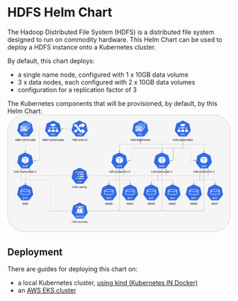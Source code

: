 # HDFS Helm Chart

The Hadoop Distributed File System (HDFS) is a distributed file system designed to run on commodity hardware. This Helm Chart can be used to deploy a HDFS instance onto a Kubernetes cluster.

By default, this chart deploys:
* a single name node, configured with 1 x 10GB data volume
* 3 x data nodes, each configured with 2 x 10GB data volumes
* configuration for a replication factor of 3

The Kubernetes components that will be provisioned, by default, by this Helm Chart:
[![Kubernetes components provisioned by HDFS Helm Chart](docs/hdfs-k8s-components-medium.png)](docs/hdfs-k8s-components.png?raw=true)


## Deployment

There are guides for deploying this chart on:
* a local Kubernetes cluster, [using kind (Kubernetes IN Docker)](docs/kind-deployment.md)
* an [AWS EKS cluster](docs/aws-eks-deployment.md)
